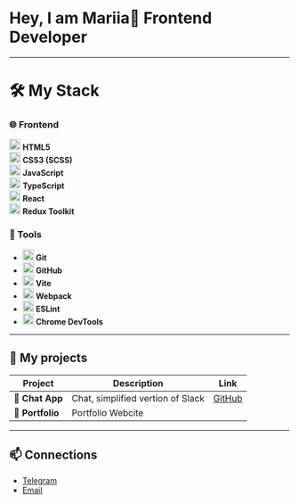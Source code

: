# Hey, I am Mariia👋 **Frontend Developer** 

---

# 🛠️ My Stack  

### 🌐 Frontend  
<img src="https://cdn.jsdelivr.net/gh/devicons/devicon/icons/html5/html5-original.svg" width="20"/> **HTML5**  
<img src="https://cdn.jsdelivr.net/gh/devicons/devicon/icons/css3/css3-original.svg" width="20"/> **CSS3 (SCSS)**  
<img src="https://cdn.jsdelivr.net/gh/devicons/devicon/icons/javascript/javascript-original.svg" width="20"/> **JavaScript**  
<img src="https://cdn.jsdelivr.net/gh/devicons/devicon/icons/typescript/typescript-original.svg" width="20"/> **TypeScript**  
<img src="https://cdn.jsdelivr.net/gh/devicons/devicon/icons/react/react-original.svg" width="20"/> **React**  
<img src="https://cdn.jsdelivr.net/gh/devicons/devicon/icons/redux/redux-original.svg" width="20"/> **Redux Toolkit**  

### 🧰 Tools  
- <img src="https://cdn.jsdelivr.net/gh/devicons/devicon/icons/git/git-original.svg" width="20"/> **Git**  
- <img src="https://cdn.jsdelivr.net/gh/devicons/devicon/icons/github/github-original.svg" width="20"/> **GitHub**  
- <img src="https://cdn.jsdelivr.net/gh/devicons/devicon/icons/vitejs/vitejs-original.svg" width="20"/> **Vite**  
- <img src="https://cdn.jsdelivr.net/gh/devicons/devicon/icons/webpack/webpack-original.svg" width="20"/> **Webpack**  
- <img src="https://cdn.jsdelivr.net/gh/devicons/devicon/icons/eslint/eslint-original.svg" width="20"/> **ESLint**  
- <img src="https://cdn.jsdelivr.net/gh/devicons/devicon/icons/chrome/chrome-original.svg" width="20"/> **Chrome DevTools** 
---

## 🚀 My projects

| Project | Description | Link |
|--------|-----------|--------|
| 📝 **Chat App** | Chat, simplified vertion of Slack | [GitHub](https://github.com/ogurtsovam/frontend-project-12) |
| 🎨 **Portfolio** | Portfolio Webcite | 

---

## 📫 Connections
- [Telegram](https://t.me/good_cucumber)
- [Email](mailto:ogurts.maria@gmail.com)
